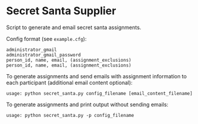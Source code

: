 # Secret Santa Supplier

Script to generate and email secret santa assignments.

Config format (see `example.cfg`):

    administrator_gmail
    administrator_gmail_password
    person_id, name, email, (assignment_exclusions)
    person_id, name, email, (assignment_exclusions)

To generate assignments and send emails with assignment information to each participant (additional email content optional):

    usage: python secret_santa.py config_filename [email_content_filename]

To generate assignments and print output without sending emails:

    usage: python secret_santa.py -p config_filename

